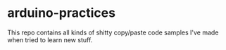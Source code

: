 # arduino-practices

This repo contains all kinds of shitty copy/paste code samples I've made when tried to learn new stuff. 
